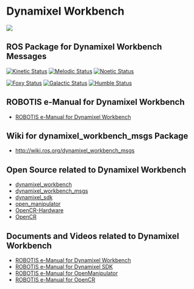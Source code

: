 # Dynamixel Workbench
![](https://github.com/ROBOTIS-GIT/emanual/blob/master/assets/images/sw/dynamixel/dynamixel_workbench/DYNAMIXEL_WORKBENCH_LOGO.png)

## ROS Package for Dynamixel Workbench Messages

[![Kinetic Status](https://github.com/ROBOTIS-GIT/dynamixel-workbench-msgs/workflows/kinetic-devel/badge.svg)](https://github.com/ROBOTIS-GIT/dynamixel-workbench-msgs/tree/kinetic-devel)
[![Melodic Status](https://github.com/ROBOTIS-GIT/dynamixel-workbench-msgs/workflows/melodic-devel/badge.svg)](https://github.com/ROBOTIS-GIT/dynamixel-workbench-msgs/tree/melodic-devel)
[![Noetic Status](https://github.com/ROBOTIS-GIT/dynamixel-workbench-msgs/workflows/noetic-devel/badge.svg)](https://github.com/ROBOTIS-GIT/dynamixel-workbench-msgs/tree/noetic-devel)

[![Foxy Status](https://github.com/ROBOTIS-GIT/dynamixel-workbench-msgs/workflows/foxy-devel/badge.svg)](https://github.com/ROBOTIS-GIT/dynamixel-workbench-msgs/tree/foxy-devel)
[![Galactic Status](https://github.com/ROBOTIS-GIT/dynamixel-workbench-msgs/workflows/galactic-devel/badge.svg)](https://github.com/ROBOTIS-GIT/dynamixel-workbench-msgs/tree/galactic-devel)
[![Humble Status](https://github.com/ROBOTIS-GIT/dynamixel-workbench-msgs/workflows/humble-devel/badge.svg)](https://github.com/ROBOTIS-GIT/dynamixel-workbench-msgs/tree/humble-devel)

## ROBOTIS e-Manual for Dynamixel Workbench
- [ROBOTIS e-Manual for Dynamixel Workbench](http://emanual.robotis.com/docs/en/software/dynamixel/dynamixel_workbench/)

## Wiki for dynamixel_workbench_msgs Package
- http://wiki.ros.org/dynamixel_workbench_msgs

## Open Source related to Dynamixel Workbench
- [dynamixel_workbench](https://github.com/ROBOTIS-GIT/dynamixel-workbench)
- [dynamixel_workbench_msgs](https://github.com/ROBOTIS-GIT/dynamixel-workbench-msgs)
- [dynamixel_sdk](https://github.com/ROBOTIS-GIT/DynamixelSDK)
- [open_manipulator](https://github.com/ROBOTIS-GIT/open_manipulator)
- [OpenCR-Hardware](https://github.com/ROBOTIS-GIT/OpenCR-Hardware)
- [OpenCR](https://github.com/ROBOTIS-GIT/OpenCR)

## Documents and Videos related to Dynamixel Workbench
- [ROBOTIS e-Manual for Dynamixel Workbench](http://emanual.robotis.com/docs/en/software/dynamixel/dynamixel_workbench/)
- [ROBOTIS e-Manual for Dynamixel SDK](http://emanual.robotis.com/docs/en/software/dynamixel/dynamixel_sdk/overview/)
- [ROBOTIS e-Manual for OpenManipulator](http://emanual.robotis.com/docs/en/platform/openmanipulator/)
- [ROBOTIS e-Manual for OpenCR](http://emanual.robotis.com/docs/en/parts/controller/opencr10/)
